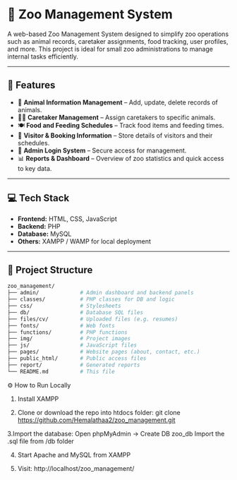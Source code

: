 # 🐾 Zoo Management System

A web-based Zoo Management System designed to simplify zoo operations such as animal records, caretaker assignments, food tracking, user profiles, and more. This project is ideal for small zoo administrations to manage internal tasks efficiently.

---

## 🌟 Features

- 🐘 **Animal Information Management** – Add, update, delete records of animals.
- 👩‍🌾 **Caretaker Management** – Assign caretakers to specific animals.
- 🍽️ **Food and Feeding Schedules** – Track food items and feeding times.
- 📝 **Visitor & Booking Information** – Store details of visitors and their schedules.
- 🔐 **Admin Login System** – Secure access for management.
- 📊 **Reports & Dashboard** – Overview of zoo statistics and quick access to key data.

---

## 💻 Tech Stack

- **Frontend:** HTML, CSS, JavaScript
- **Backend:** PHP
- **Database:** MySQL
- **Others:** XAMPP / WAMP for local deployment

---

## 📁 Project Structure

```bash
zoo_management/
├── admin/             # Admin dashboard and backend panels
├── classes/           # PHP classes for DB and logic
├── css/               # Stylesheets
├── db/                # Database SQL files
├── files/cv/          # Uploaded files (e.g. resumes)
├── fonts/             # Web fonts
├── functions/         # PHP functions
├── img/               # Project images
├── js/                # JavaScript files
├── pages/             # Website pages (about, contact, etc.)
├── public_html/       # Public access files
├── report/            # Generated reports
└── README.md          # This file
```
⚙️ How to Run Locally
1. Install XAMPP

2. Clone or download the repo into htdocs folder: git clone https://github.com/Hemalathaa2/zoo_management.git

3.Import the database:
   Open phpMyAdmin → Create DB zoo_db
   Import the .sql file from /db folder

4. Start Apache and MySQL from XAMPP

5. Visit: http://localhost/zoo_management/
